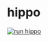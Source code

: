 # hippo

[![run hippo](https://github.com/electron/hippo/actions/workflows/cron.yml/badge.svg)](https://github.com/electron/hippo/actions/workflows/cron.yml)
